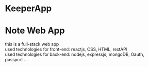 # KeeperApp

<h1> Note Web App </h1>

this is a full-stack web app <br/>
used technologies for front-end: reactjs, CSS, HTML, restAPI <br/>
used technologies for back-end: nodejs, expressjs, mongoDB, Oauth, passport ...
